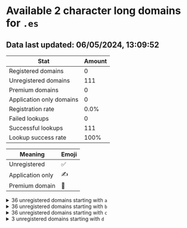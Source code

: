 # Available 2 character long domains for `.es`

## Data last updated: 06/05/2024, 13:09:52

|Stat|Amount|
|--|--|
|Registered domains|0|
|Unregistered domains|111|
|Premium domains|0|
|Application only domains|0|
|Registration rate|0.0%|
|Failed lookups|0|
|Successful lookups|111|
|Lookup success rate|100%|


|Meaning|Emoji|
|--|--|
|Unregistered|:white_check_mark:|
|Application only|:writing_hand:|
|Premium domain|:gem:|

<details>
<summary>36 unregistered domains starting with <bold><code>a</code></bold></summary>

|Type|Domain|
|--|--|
|:white_check_mark:|`a0.es`|
|:white_check_mark:|`a1.es`|
|:white_check_mark:|`a2.es`|
|:white_check_mark:|`a3.es`|
|:white_check_mark:|`a4.es`|
|:white_check_mark:|`a5.es`|
|:white_check_mark:|`a6.es`|
|:white_check_mark:|`a7.es`|
|:white_check_mark:|`a8.es`|
|:white_check_mark:|`a9.es`|
|:white_check_mark:|`aa.es`|
|:white_check_mark:|`ab.es`|
|:white_check_mark:|`ac.es`|
|:white_check_mark:|`ad.es`|
|:white_check_mark:|`ae.es`|
|:white_check_mark:|`af.es`|
|:white_check_mark:|`ag.es`|
|:white_check_mark:|`ah.es`|
|:white_check_mark:|`ai.es`|
|:white_check_mark:|`aj.es`|
|:white_check_mark:|`ak.es`|
|:white_check_mark:|`al.es`|
|:white_check_mark:|`am.es`|
|:white_check_mark:|`an.es`|
|:white_check_mark:|`ao.es`|
|:white_check_mark:|`ap.es`|
|:white_check_mark:|`aq.es`|
|:white_check_mark:|`ar.es`|
|:white_check_mark:|`as.es`|
|:white_check_mark:|`at.es`|
|:white_check_mark:|`au.es`|
|:white_check_mark:|`av.es`|
|:white_check_mark:|`aw.es`|
|:white_check_mark:|`ax.es`|
|:white_check_mark:|`ay.es`|
|:white_check_mark:|`az.es`|
</details>
<details>
<summary>36 unregistered domains starting with <bold><code>b</code></bold></summary>

|Type|Domain|
|--|--|
|:white_check_mark:|`b0.es`|
|:white_check_mark:|`b1.es`|
|:white_check_mark:|`b2.es`|
|:white_check_mark:|`b3.es`|
|:white_check_mark:|`b4.es`|
|:white_check_mark:|`b5.es`|
|:white_check_mark:|`b6.es`|
|:white_check_mark:|`b7.es`|
|:white_check_mark:|`b8.es`|
|:white_check_mark:|`b9.es`|
|:white_check_mark:|`ba.es`|
|:white_check_mark:|`bb.es`|
|:white_check_mark:|`bc.es`|
|:white_check_mark:|`bd.es`|
|:white_check_mark:|`be.es`|
|:white_check_mark:|`bf.es`|
|:white_check_mark:|`bg.es`|
|:white_check_mark:|`bh.es`|
|:white_check_mark:|`bi.es`|
|:white_check_mark:|`bj.es`|
|:white_check_mark:|`bk.es`|
|:white_check_mark:|`bl.es`|
|:white_check_mark:|`bm.es`|
|:white_check_mark:|`bn.es`|
|:white_check_mark:|`bo.es`|
|:white_check_mark:|`bp.es`|
|:white_check_mark:|`bq.es`|
|:white_check_mark:|`br.es`|
|:white_check_mark:|`bs.es`|
|:white_check_mark:|`bt.es`|
|:white_check_mark:|`bu.es`|
|:white_check_mark:|`bv.es`|
|:white_check_mark:|`bw.es`|
|:white_check_mark:|`bx.es`|
|:white_check_mark:|`by.es`|
|:white_check_mark:|`bz.es`|
</details>
<details>
<summary>36 unregistered domains starting with <bold><code>c</code></bold></summary>

|Type|Domain|
|--|--|
|:white_check_mark:|`c0.es`|
|:white_check_mark:|`c1.es`|
|:white_check_mark:|`c2.es`|
|:white_check_mark:|`c3.es`|
|:white_check_mark:|`c4.es`|
|:white_check_mark:|`c5.es`|
|:white_check_mark:|`c6.es`|
|:white_check_mark:|`c7.es`|
|:white_check_mark:|`c8.es`|
|:white_check_mark:|`c9.es`|
|:white_check_mark:|`ca.es`|
|:white_check_mark:|`cb.es`|
|:white_check_mark:|`cc.es`|
|:white_check_mark:|`cd.es`|
|:white_check_mark:|`ce.es`|
|:white_check_mark:|`cf.es`|
|:white_check_mark:|`cg.es`|
|:white_check_mark:|`ch.es`|
|:white_check_mark:|`ci.es`|
|:white_check_mark:|`cj.es`|
|:white_check_mark:|`ck.es`|
|:white_check_mark:|`cl.es`|
|:white_check_mark:|`cm.es`|
|:white_check_mark:|`cn.es`|
|:white_check_mark:|`co.es`|
|:white_check_mark:|`cp.es`|
|:white_check_mark:|`cq.es`|
|:white_check_mark:|`cr.es`|
|:white_check_mark:|`cs.es`|
|:white_check_mark:|`ct.es`|
|:white_check_mark:|`cu.es`|
|:white_check_mark:|`cv.es`|
|:white_check_mark:|`cw.es`|
|:white_check_mark:|`cx.es`|
|:white_check_mark:|`cy.es`|
|:white_check_mark:|`cz.es`|
</details>
<details>
<summary>3 unregistered domains starting with <bold><code>d</code></bold></summary>

|Type|Domain|
|--|--|
|:white_check_mark:|`da.es`|
|:white_check_mark:|`db.es`|
|:white_check_mark:|`dc.es`|
</details>